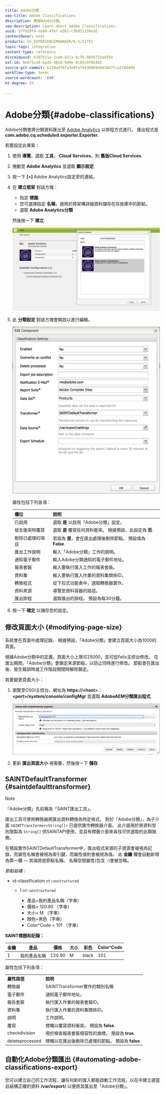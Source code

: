 ```yaml
---
title: Adobe分類
seo-title: Adobe Classifications
description: 瞭解Adobe分類。
seo-description: Learn about Adobe Classifications.
uuid: 57fb59f4-da90-4fe7-a5b1-c3bd51159a16
contentOwner: User
products: SG_EXPERIENCEMANAGER/6.5/SITES
topic-tags: integration
content-type: reference
discoiquuid: 6787511a-2ce0-421a-bcfb-90d5f32ad35e
exl-id: 0e675ce8-ba3b-481d-949e-0c85c97054d2
source-git-commit: b220adf6fa3e9faf94389b9a9416b7fca2f89d9d
workflow-type: tm+mt
source-wordcount: '600'
ht-degree: 5%

---
```


# Adobe分類{#adobe-classifications}

Adobe分類會將分類資料匯出至 [Adobe Analytics](/help/sites-administering/adobeanalytics.md) 以排程方式進行。 匯出程式是 **com.adobe.cq.scheduled.exporter.Exporter**.

若要設定此專案：

1. 使用 **導覽**，選取 **工具**， **Cloud Services**，則 **舊版Cloud Services**.
1. 捲動至 **Adobe Analytics** 並選取 **顯示設定**.
1. 按一下 **[+]** Adobe Analytics設定旁的連結。

1. 在 **建立框架** 對話方塊：

   * 指定 **標題**.
   * 您可選擇指定 **名稱**，適用於將架構詳細資料儲存在存放庫中的節點。
   * 選取 **Adobe Analytics分類**

   然後按一下 **建立**.

   ![建立框架對話方塊](assets/aa-25.png)

1. 此 **分類設定** 對話方塊會開啟以進行編輯。

   ![分類設定對話方塊](assets/aa-classifications-settings.png)

   屬性包括下列各項：

   | **欄位** | **說明** |
   |---|---|
   | 已啟用 | 選取 **是** 以啟用「Adobe分類」設定。 |
   | 發生衝突時覆寫 | 選取 **是** 覆寫任何資料衝突。 根據預設，此設定為 **否**. |
   | 刪除已處理的項目 | 若設為 **是**，會在匯出處理後刪除節點。 預設值為 **False**. |
   | 匯出工作說明 | 輸入「Adobe分類」工作的說明。 |
   | 通知電子郵件 | 輸入Adobe分類通知的電子郵件地址。 |
   | 報表套裝 | 輸入要執行匯入工作的報表套裝。 |
   | 資料集 | 輸入要執行匯入作業的資料集關係ID。 |
   | 轉換程式 | 從下拉式功能表中，選取轉換器實作。 |
   | 資料來源 | 導覽至資料容器的路徑。 |
   | 匯出排程 | 選取匯出的排程。 預設為每30分鐘。 |

1. 按一下 **確定** 以儲存您的設定。

## 修改頁面大小 {#modifying-page-size}

系統會在頁面中處理記錄。 根據預設，「Adobe分類」會建立頁面大小為1000的頁面。

根據Adobe分類中的定義，頁面大小上限可25000，並可從Felix主控台修改。 在匯出期間，「Adobe分類」會鎖定來源節點，以防止同時進行修改。 節點會在匯出後、發生錯誤時或工作階段關閉時解除鎖定。

若要變更頁面大小：

1. 瀏覽至OSGI主控台，網址為 **https://&lt;host>：&lt;port>/system/console/configMgr** 並選取 **AdobeAEM分類匯出程式**.

   ![aa-26](assets/aa-26.png)

1. 更新 **匯出頁面大小** 視需要，然後按一下 **儲存**.

## SAINTDefaultTransformer {#saintdefaulttransformer}

>[!NOTE]
>
>「Adobe分類」先前稱為「SAINT匯出工具」。

匯出工具可使用轉換器將匯出資料轉換為特定格式。 對於「Adobe分類」，為子介面 `SAINTTransformer<String[]>` 已提供實作轉換器介面。 此介面用於將資料型別限製為 `String[]` 供SAINTAPI使用，並具有標籤介面來尋找可供選取的此類服務。

在預設實作SAINTDefaultTransformer中，匯出程式來源的子資源會被視為記錄，而屬性名稱會被視為索引鍵，而屬性值則會被視為值。 此 **金鑰** 欄會自動新增為第一欄 — 其值將是節點名稱。 名稱空間屬性(包含 `:`)會被忽略。

*節點結構：*

* id-classification `nt:unstructured`

   * 1 `nt:unstructured`

      * 產品=我的產品名稱（字串）
      * 價格= 120.90 （字串）
      * 大小= M （字串）
      * 顏色=黑色（字串）
      * Color^Code = 101 （字串）

**SAINT標題和記錄：**

| **金鑰** | **產品** | **價格** | **大小** | **彩色** | **Color^Code** |
|---|---|---|---|---|---|
| 1 | 我的產品名稱 | 120.90 | M | black | 101 |

屬性包括下列各項：

<table>
 <tbody>
  <tr>
   <td><strong>屬性路徑</strong></td>
   <td><strong>說明</strong></td>
  </tr>
  <tr>
   <td>轉換器</td>
   <td>SAINTTransformer實作的類別名稱</td>
  </tr>
  <tr>
   <td>電子郵件</td>
   <td>通知電子郵件地址。</td>
  </tr>
  <tr>
   <td>報告套裝</td>
   <td>執行匯入作業的報表套裝ID。 </td>
  </tr>
  <tr>
   <td>資料集</td>
   <td>執行匯入作業的資料集關係ID。 </td>
  </tr>
  <tr>
   <td>說明</td>
   <td>工作說明。 <br /> </td>
  </tr>
  <tr>
   <td>覆寫</td>
   <td>標幟以覆寫資料衝突。 預設為 <strong>false</strong>.</td>
  </tr>
  <tr>
   <td>checkdivision</td>
   <td>用於檢查報表套裝相容性的旗標。 預設為 <strong>true</strong>.</td>
  </tr>
  <tr>
   <td>deleteprocessed</td>
   <td>標幟以在匯出後刪除已處理的節點。 預設為 <strong>false</strong>.</td>
  </tr>
 </tbody>
</table>

## 自動化Adobe分類匯出 {#automating-adobe-classifications-export}

您可以建立自己的工作流程，讓任何新的匯入都能啟動工作流程，以在中建立適當且結構正確的資料 **/var/export/** 以便將其匯出至「Adobe分類」。
